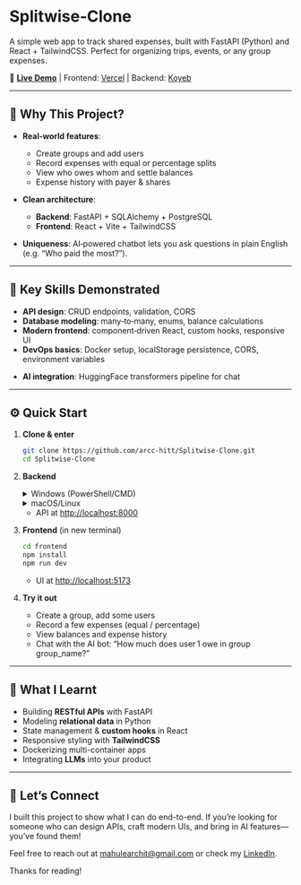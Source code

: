 # Splitwise‑Clone

A simple web app to track shared expenses, built with FastAPI (Python) and React + TailwindCSS. Perfect for organizing trips, events, or any group expenses.

🔗 **[Live Demo](https://splitwise-clone-pied.vercel.app)** | Frontend: [Vercel](https://splitwise-clone-pied.vercel.app) | Backend: [Koyeb](https://worldwide-alisa-archit-mahule-b4ac4f60.koyeb.app)

---

## 🚀 Why This Project?

- **Real‑world features**:  
  - Create groups and add users  
  - Record expenses with equal or percentage splits  
  - View who owes whom and settle balances  
  - Expense history with payer & shares  

- **Clean architecture**:  
  - **Backend**: FastAPI + SQLAlchemy + PostgreSQL  
  - **Frontend**: React + Vite + TailwindCSS  

- **Uniqueness**: AI‑powered chatbot lets you ask questions in plain English (e.g. “Who paid the most?”).

---

## 🔧 Key Skills Demonstrated

- **API design**: CRUD endpoints, validation, CORS  
- **Database modeling**: many‑to‑many, enums, balance calculations  
- **Modern frontend**: component‑driven React, custom hooks, responsive UI  
- **DevOps basics**: Docker setup, localStorage persistence, CORS, environment variables  
<!-- - **Testing strategy**: pytest + TestClient + Testcontainers (backend), Vitest + MSW (frontend), Playwright (E2E)   -->
- **AI integration**: HuggingFace transformers pipeline for chat  


---

## ⚙️ Quick Start

1. **Clone & enter** 

   ```bash
   git clone https://github.com/arcc-hitt/Splitwise-Clone.git
   cd Splitwise-Clone
   ```

2. **Backend**

   <details>
   <summary>Windows (PowerShell/CMD)</summary>

   ```powershell
   cd backend
   # Create and activate virtual environment (PowerShell)
   python -m venv venv
   .\venv\Scripts\Activate.ps1
   # If using CMD, use: .\venv\Scripts\activate.bat
   
   # Install dependencies
   pip install -r requirements.txt
   # Start the server
   uvicorn main:app --reload
   ```
   </details>

   <details>
   <summary>macOS/Linux</summary>

   ```bash
   cd backend
   # Create and activate virtual environment
   python3 -m venv venv
   source venv/bin/activate
   
   # Install dependencies
   pip install -r requirements.txt
   # Start the server
   uvicorn main:app --reload
   ```
   </details>

   * API at [http://localhost:8000](http://localhost:8000)

3. **Frontend** (in new terminal)

   ```bash
   cd frontend
   npm install
   npm run dev
   ```

   * UI at [http://localhost:5173](http://localhost:5173)

4. **Try it out**

   * Create a group, add some users
   * Record a few expenses (equal / percentage)
   * View balances and expense history
   * Chat with the AI bot: “How much does user 1 owe in group group_name?”

---

## 📝 What I Learnt

* Building **RESTful APIs** with FastAPI
* Modeling **relational data** in Python
* State management & **custom hooks** in React
* Responsive styling with **TailwindCSS**
* Dockerizing multi-container apps
* Integrating **LLMs** into your product

---

## 📩 Let’s Connect

I built this project to show what I can do end-to-end. If you’re looking for someone who can design APIs, craft modern UIs, and bring in AI features—you’ve found them!

Feel free to reach out at [mahulearchit@gmail.com](mailto:mahulearchit@gmail.com) or check my [LinkedIn](https://www.linkedin.com/in/archit-mahule-10893124a/).

Thanks for reading!

